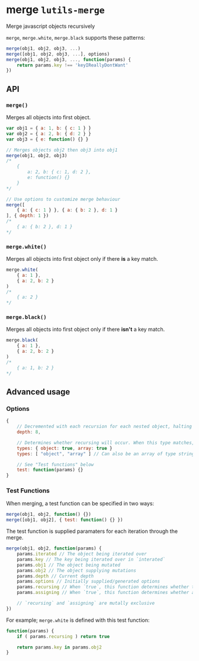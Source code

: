 # merge `lutils-merge`
Merge javascript objects recursively

`merge`, `merge.white`, `merge.black` supports these patterns:
```js
merge(obj1, obj2, obj3, ...)
merge([obj1, obj2, obj3, ...], options)
merge(obj1, obj2, obj3, ..., function(params) {
	return params.key !== 'keyIReallyDontWant'
})
```

## API

### `merge()`
Merges all objects into first object.

```js
var obj1 = { a: 1, b: { c: 1 } }
var obj2 = { a: 2, b: { d: 2 } }
var obj3 = { e: function() {} }

// Merges objects obj2 then obj3 into obj1
merge(obj1, obj2, obj3)
/*
	{
		a: 2, b: { c: 1, d: 2 },
		e: function() {}
	}
*/

// Use options to customize merge behaviour
merge([
	{ a: { c: 1 } }, { a: { b: 2 }, d: 1 }
], { depth: 1 })
/*
	{ a: { b: 2 }, d: 1 }
*/
```

### `merge.white()`
Merges all objects into first object only if there **is** a key match.

```js
merge.white(
	{ a: 1 },
	{ a: 2, b: 2 }
)
/*
	{ a: 2 }
*/
```

### `merge.black()`
Merges all objects into first object only if there **isn't** a key match.

```js
merge.black(
	{ a: 1 },
	{ a: 2, b: 2 }
)
/*
	{ a: 1, b: 2 }
*/
```

## Advanced usage

### Options
```js
{
	// Decremented with each recursion for each nested object, halting the merge at 0
	depth: 8,

	// Determines whether recursing will occur. When this type matches, it will be iterated over.
	types: { object: true, array: true }
	types: [ "object", "array" ] // Can also be an array of type strings

	// See "Test functions" below
	test: function(params) {}
}
```

### Test Functions
When merging, a test function can be specified in two ways:

```js
merge(obj1, obj2, function() {})
merge([obj1, obj2], { test: function() {} })
```

The test function is supplied paramaters for each iteration through the merge.
```js
merge(obj1, obj2, function(params) {
	params.iterated // The object being iterated over
	params.key // The key being iterated over in `interated`
	params.obj1 // The object being mutated
	params.obj2 // The object supplying mutations
	params.depth // Current depth
	params.options // Initially supplied/generated options
	params.recursing // When `true`, this function determines whether to recurse down another level
	params.assigning // When `true`, this function determines whether a value will be assigned to `obj1`

	// `recursing` and `assigning` are mutally exclusive
})

```

For example; `merge.white` is defined with this test function:
```js
function(params) {
	if ( params.recursing ) return true

	return params.key in params.obj2
}
```
